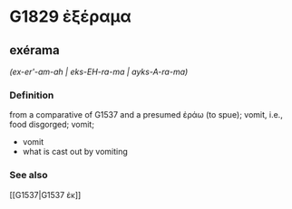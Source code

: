 # G1829 ἐξέραμα

## exérama

_(ex-er'-am-ah | eks-EH-ra-ma | ayks-A-ra-ma)_

### Definition

from a comparative of G1537 and a presumed ἐράω (to spue); vomit, i.e., food disgorged; vomit; 

- vomit
- what is cast out by vomiting

### See also

[[G1537|G1537 ἐκ]]
